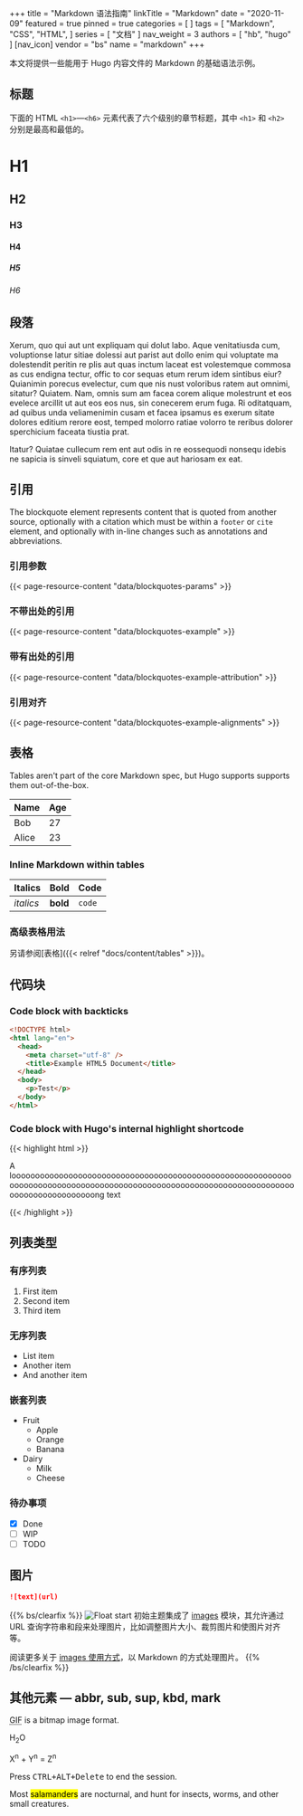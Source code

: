 +++
title = "Markdown 语法指南"
linkTitle = "Markdown"
date = "2020-11-09"
featured = true
pinned = true
categories = [
]
tags = [
  "Markdown",
  "CSS",
  "HTML",
]
series = [
  "文档"
]
nav_weight = 3
authors = [
  "hb",
  "hugo"
]
[nav_icon]
vendor = "bs"
name = "markdown"
+++

本文将提供一些能用于 Hugo 内容文件的 Markdown 的基础语法示例。

<!--more-->

## 标题

下面的 HTML `<h1>`—`<h6>` 元素代表了六个级别的章节标题，其中 `<h1>` 和 `<h2>` 分别是最高和最低的。

# H1

## H2

### H3

#### H4

##### H5

###### H6

## 段落

Xerum, quo qui aut unt expliquam qui dolut labo. Aque venitatiusda cum, voluptionse latur sitiae dolessi aut parist aut dollo enim qui voluptate ma dolestendit peritin re plis aut quas inctum laceat est volestemque commosa as cus endigna tectur, offic to cor sequas etum rerum idem sintibus eiur? Quianimin porecus evelectur, cum que nis nust voloribus ratem aut omnimi, sitatur? Quiatem. Nam, omnis sum am facea corem alique molestrunt et eos evelece arcillit ut aut eos eos nus, sin conecerem erum fuga. Ri oditatquam, ad quibus unda veliamenimin cusam et facea ipsamus es exerum sitate dolores editium rerore eost, temped molorro ratiae volorro te reribus dolorer sperchicium faceata tiustia prat.

Itatur? Quiatae cullecum rem ent aut odis in re eossequodi nonsequ idebis ne sapicia is sinveli squiatum, core et que aut hariosam ex eat.

## 引用

The blockquote element represents content that is quoted from another source, optionally with a citation which must be within a `footer` or `cite` element, and optionally with in-line changes such as annotations and abbreviations.

### 引用参数

{{< page-resource-content "data/blockquotes-params" >}}

### 不带出处的引用

{{< page-resource-content "data/blockquotes-example" >}}

### 带有出处的引用

{{< page-resource-content "data/blockquotes-example-attribution" >}}

### 引用对齐

{{< page-resource-content "data/blockquotes-example-alignments" >}}

## 表格

Tables aren't part of the core Markdown spec, but Hugo supports supports them out-of-the-box.

| Name  | Age |
| ----- | --- |
| Bob   | 27  |
| Alice | 23  |

### Inline Markdown within tables

| Italics   | Bold     | Code   |
| --------- | -------- | ------ |
| _italics_ | **bold** | `code` |

### 高级表格用法

另请参阅[表格]({{< relref "docs/content/tables" >}})。

## 代码块

### Code block with backticks

```html {title="public/index.html"}
<!DOCTYPE html>
<html lang="en">
  <head>
    <meta charset="utf-8" />
    <title>Example HTML5 Document</title>
  </head>
  <body>
    <p>Test</p>
  </body>
</html>
```

### Code block with Hugo's internal highlight shortcode

{{< highlight html >}}

<!doctype html>
<html lang="en">
<head>
  <meta charset="utf-8">
  <title>Another Example HTML5 Document</title>
</head>
<body>
  <p>A looooooooooooooooooooooooooooooooooooooooooooooooooooooooooooooooooooooooooooooooooooooooooooooooooooooooooooooooooooooooooooooooooooooooong text</p>
</body>
</html>
{{< /highlight >}}

## 列表类型

### 有序列表

1. First item
2. Second item
3. Third item

### 无序列表

- List item
- Another item
- And another item

### 嵌套列表

- Fruit
  - Apple
  - Orange
  - Banana
- Dairy
  - Milk
  - Cheese

### 待办事项

- [x] Done
- [ ] WIP
- [ ] TODO

## 图片

```markdown
![text](url)
```

{{% bs/clearfix %}}
![Float start](featured.jpeg?width=200px#float-start) 初始主题集成了 [images](https://hugomods.com/en/docs/images) 模块，其允许通过 URL 查询字符串和段来处理图片，比如调整图片大小、裁剪图片和使图片对齐等。

阅读更多关于 [images 使用方式](https://hugomods.com/en/docs/images#aligning-images)，以 Markdown 的方式处理图片。
{{% /bs/clearfix %}}

## 其他元素 — abbr, sub, sup, kbd, mark

<abbr title="Graphics Interchange Format">GIF</abbr> is a bitmap image format.

H<sub>2</sub>O

X<sup>n</sup> + Y<sup>n</sup> = Z<sup>n</sup>

Press <kbd><kbd>CTRL</kbd>+<kbd>ALT</kbd>+<kbd>Delete</kbd></kbd> to end the session.

Most <mark>salamanders</mark> are nocturnal, and hunt for insects, worms, and other small creatures.
